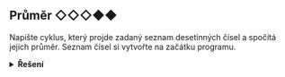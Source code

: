 ## Průměr ◇◇◇◆◆

Napište cyklus, který projde zadaný seznam desetinných čísel a spočítá jejich průměr. Seznam čísel si vytvořte na
začátku programu.

<details>
<summary><b>Řešení</b></summary>


```python
cisla = [10.5, 13.3, 17.2, 11.5]
soucet = 0
for cislo in cisla:
    soucet += cislo
prumer = soucet / len(cisla)
print(prumer)
```

</details>

